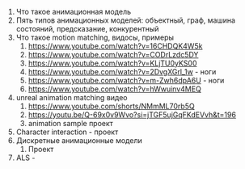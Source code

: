 1. Что такое анимационная модель
2. Пять типов анимационных моделей: объектный, граф, машина состояний, предсказание, конкурентный
3. Что такое motion matching, видосы, примеры 
	1. https://www.youtube.com/watch?v=16CHDQK4W5k
	2. https://www.youtube.com/watch?v=CODrLzdc5DY
	3. https://www.youtube.com/watch?v=KLjTU0yKS00
	4. https://www.youtube.com/watch?v=2DvgXGrl_1w - ноги
	5. https://www.youtube.com/watch?v=m-Zwh6dpA6U - ноги
	6. https://www.youtube.com/watch?v=hWwuinv4MEQ
4. unreal animation matching видео 
	1. https://www.youtube.com/shorts/NMmML70rb5Q
	2. https://youtu.be/Q-69x0v9Wvo?si=jTGF5ujGqFKdEVvh&t=196
	3. animation sample проект
5. Character interaction - проект
6. Дискретные анимационные модели
	1. Проект 
7. ALS - 